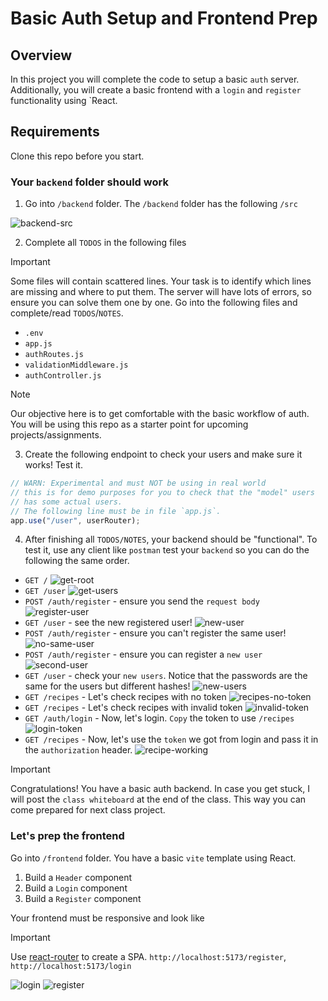 # Basic Auth Setup and Frontend Prep

## Overview

In this project you will complete the code to setup a basic `auth` server. Additionally,
you will create a basic frontend with a `login` and `register` functionality using `React.

## Requirements

Clone this repo before you start.

### Your `backend` folder should work

1. Go into `/backend` folder. The `/backend` folder has the following `/src`

![backend-src](./project-assets/backend-src.png)

2. Complete all `TODOS` in the following files

> [!IMPORTANT]
> Some files will contain scattered lines. Your task is to
> identify which lines are missing and where to put them.
> The server will have lots of errors, so ensure you can solve them
> one by one. Go into the following files and complete/read `TODOS`/`NOTES`.

- `.env`
- `app.js`
- `authRoutes.js`
- `validationMiddleware.js`
- `authController.js`

> [!NOTE]
> Our objective here is to get comfortable with the basic workflow of auth. You will
> be using this repo as a starter point for upcoming projects/assignments.

3. Create the following endpoint to check your users and make sure it works! Test it.

```javascript
// WARN: Experimental and must NOT be using in real world
// this is for demo purposes for you to check that the "model" users
// has some actual users.
// The following line must be in file `app.js`.
app.use("/user", userRouter);
```

4. After finishing all `TODOS/NOTES`, your backend should be "functional". To test it, use any client like `postman` test your `backend` so you can do the following the same order.

- `GET /`
  ![get-root](./project-assets/get-root.png)
- `GET /user`
  ![get-users](./project-assets/get-users.png)
- `POST /auth/register` - ensure you send the `request body`
  ![register-user](./project-assets/registering-user.png)
- `GET /user` - see the new registered user!
  ![new-user](./project-assets/new-user.png)
- `POST /auth/register` - ensure you can't register the same user!
  ![no-same-user](./project-assets/no-same-user.png)
- `POST /auth/register` - ensure you can register a `new user`
  ![second-user](./project-assets/second-user.png)
- `GET /user` - check your `new users`. Notice that the passwords are the same for the users but different hashes!
  ![new-users](./project-assets/check-new-users.png)
- `GET /recipes` - Let's check recipes with no token
  ![recipes-no-token](./project-assets/recipes-no-token.png)
- `GET /recipes` - Let's check recipes with invalid token
  ![invalid-token](./project-assets/invalid-token.png)
- `GET /auth/login` - Now, let's login. `Copy` the token to use `/recipes`
  ![login-token](./project-assets/login-and-token.png)
- `GET /recipes` - Now, let's use the `token` we got from login and pass it in the `authorization` header.
  ![recipe-working](./project-assets/recipes-working.png)

> [!IMPORTANT]
> Congratulations! You have a basic auth backend.
> In case you get stuck, I will post the `class whiteboard` at the end of the class. This way you can come prepared for next class project.

### Let's prep the frontend

Go into `/frontend` folder. You have a basic `vite` template using React.

1. Build a `Header` component
2. Build a `Login` component
3. Build a `Register` component

Your frontend must be responsive and look like

> [!IMPORTANT]
> Use [react-router](https://reactrouter.com/) to create a SPA.
> `http://localhost:5173/register`, `http://localhost:5173/login`

![login](./project-assets/login-component.png)
![register](./project-assets/register-component.png)
